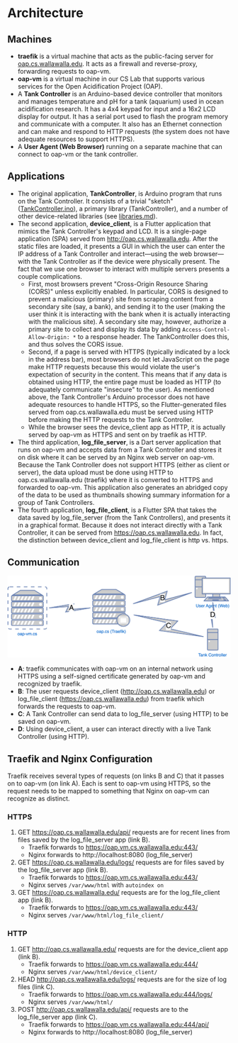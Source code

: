 # Architecture

## Machines

* **traefik** is a virtual machine that acts as the public-facing server for [oap.cs.wallawalla.edu](oap.cs.wallawalla.edu). It acts as a firewall and reverse-proxy, forwarding requests to oap-vm.
* **oap-vm** is a virtual machine in our CS Lab that supports various services for the Open Acidification Project (OAP).
* A **Tank Controller** is an Arduino-based device controller that monitors and manages temperature and pH for a tank (aquarium) used in ocean acidification research. It has a 4x4 keypad for input and a 16x2 LCD display for output. It has a serial port used to flash the program memory and communicate with a computer. It also has an Ethernet connection and can make and respond to HTTP requests (the system does not have adequate resources to support HTTPS).
* A **User Agent (Web Browser)** running on a separate machine that can connect to oap-vm or the tank controller.

## Applications

* The original application, **TankController**, is Arduino program that runs on the Tank Controller. It consists of a trivial "sketch" ([TankController.ino](../../examples/TankController/TankController.ino)), a primary library (TankController), and a number of other device-related libraries (see [libraries.md](libraries.md)).
* The second application, **device_client**, is a Flutter application that mimics the Tank Controller's keypad and LCD. It is a single-page application (SPA) served from http://oap.cs.wallawalla.edu. After the static files are loaded, it presents a GUI in which the user can enter the IP address of a Tank Controller and interact—using the web browser—with the Tank Controller as if the device were physically present. The fact that we use one browser to interact with multiple servers presents a couple complications.
  * First, most browsers prevent "Cross-Origin Resource Sharing (CORS)" unless explicitly enabled. In particular, CORS is designed to prevent a malicious (primary) site from scraping content from a secondary site (say, a bank), and sending it to the user (making the user think it is interacting with the bank when it is actually interacting with the malicious site). A secondary site may, however, authorize a primary site to collect and display its data by adding `Access-Control-Allow-Origin: *` to a response header. The TankController does this, and thus solves the CORS issue.
  * Second, if a page is served with HTTPS (typically indicated by a lock in the address bar), most browsers do not let JavaScript on the page make HTTP requests because this would violate the user's expectation of security in the content. This means that if any data is obtained using HTTP, the entire page must be loaded as HTTP (to adequately communicate "insecure" to the user). As mentioned above, the Tank Controller's Arduino processor does not have adequate resources to handle HTTPS, so the Flutter-generated files served from oap.cs.wallawalla.edu must be served using HTTP before making the HTTP requests to the Tank Controller.
  * While the browser sees the device_client app as HTTP, it is actually served by oap-vm as HTTPS and sent on by traefik as HTTP.
* The third application, **log_file_server**, is a Dart server application that runs on oap-vm and accepts data from a Tank Controller and stores it on disk where it can be served by an Nginx web server on oap-vm. Because the Tank Controller does not support HTTPS (either as client or server), the data upload must be done using HTTP to oap.cs.wallawalla.edu (traefik) where it is converted to HTTPS and forwarded to oap-vm. This application also generates an abridged copy of the data to be used as thumbnails showing summary information for a group of Tank Controllers.
* The fourth application, **log_file_client**, is a Flutter SPA that takes the data saved by log_file_server (from the Tank Controllers), and presents it in a graphical format. Because it does not interact directly with a Tank Controller, it can be served from https://oap.cs.wallawalla.edu. In fact, the distinction between device_client and log_file_client is http vs. https.

## Communication

![Network Architecture Diagram](Network.drawio.svg)

* **A**: traefik communicates with oap-vm on an internal network using HTTPS using a self-signed certificate generated by oap-vm and recognized by traefik.
* **B**: The user requests device_client (http://oap.cs.wallawalla.edu) or log_file_client (https://oap.cs.wallawalla.edu) from traefik which forwards the requests to oap-vm.
* **C**: A Tank Controller can send data to log_file_server (using HTTP) to be saved on oap-vm.
* **D**: Using device_client, a user can interact directly with a live Tank Controller (using HTTP).

## Traefik and Nginx Configuration

Traefik receives several types of requests (on links B and C) that it passes on to oap-vm (on link A). Each is sent to oap-vm using HTTPS, so the request needs to be mapped to something that Nginx on oap-vm can recognize as distinct.

### HTTPS

1. GET https://oap.cs.wallawalla.edu/api/ requests are for recent lines from files saved by the log_file_server app (link B).
    * Traefik forwards to https://oap.vm.cs.wallawalla.edu:443/
    * Nginx forwards to http://localhost:8080 (log_file_server)
1. GET https://oap.cs.wallawalla.edu/logs/ requests are for files saved by the log_file_server app (link B).
    * Traefik forwards to https://oap.vm.cs.wallawalla.edu:443/
    * Nginx serves `/var/www/html` with `autoindex on`
1. GET https://oap.cs.wallawalla.edu/ requests are for the log_file_client app (link B).
    * Traefik forwards to https://oap.vm.cs.wallawalla.edu:443/
    * Nginx serves `/var/www/html/log_file_client/`

### HTTP

1. GET http://oap.cs.wallawalla.edu/ requests are for the device_client app (link B).
    * Traefik forwards to https://oap.vm.cs.wallawalla.edu:444/
    * Nginx serves `/var/www/html/device_client/`
1. HEAD http://oap.cs.wallawalla.edu/logs/ requests are for the size of log files (link C).
    * Traefik forwards to https://oap.vm.cs.wallawalla.edu:444/logs/
    * Nginx serves `/var/www/html/`
1. POST http://oap.cs.wallawalla.edu/api/ requests are to the log_file_server app (link C).
    * Traefik forwards to https://oap.vm.cs.wallawalla.edu:444/api/
    * Nginx forwards to http://localhost:8080 (log_file_server)
